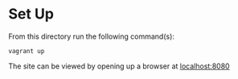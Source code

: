 # Set Up

From this directory run the following command(s):

```
vagrant up
```

The site can be viewed by opening up a browser at [localhost:8080](http://localhost:8080)
